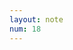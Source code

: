 ```yaml
---
layout: note
num: 18
---
```


<html>
<head>
    <script src="https://cdnjs.cloudflare.com/ajax/libs/p5.js/1.4.0/p5.js"></script>
</head>
<body>
<script>
let N = 20; // Number of balls
let radius = 150; // Radius of the circle
let angle = 0; // Starting angle
let balls = [];
let lavenderLines = [];
let flickerInterval = 20; // Interval for flickering effect

function setup() {
  createCanvas(800, 800);
  noStroke();
  frameRate(30); // Lower frame rate to make the flicker more noticeable
}

function draw() {
  background(255); // White background

  translate(width / 2, height / 2); // Move origin to the center

  // Calculate ball positions
  balls = [];
  for (let i = 0; i < N; i++) {
    let x = radius * cos(angle + TWO_PI * i / N);
    let y = radius * sin(angle + TWO_PI * i / N);
    balls.push({ x, y });
  }

  // Draw balls
  for (let i = 0; i < N; i++) {
    fill(0, 128, 128); // Teal color for the balls
    ellipse(balls[i].x, balls[i].y, 20, 20);
  }

  // Occasionally create new lavender lines
  if (frameCount % flickerInterval === 0) {
    lavenderLines = [];
    let connections = int(random(1, N / 2 + 1)); // Random number of connections

    for (let i = 0; i < connections; i++) {
      let start = int(random(N));
      let end = int(random(N));
      while (end === start) {
        end = int(random(N));
      }
      lavenderLines.push({ start, end });
    }
  }

  // Draw lavender lines and turn connected balls lavender
  for (let i = 0; i < lavenderLines.length; i++) {
    let start = lavenderLines[i].start;
    let end = lavenderLines[i].end;
    stroke(147, 112, 219); // Dark lavender color
    strokeWeight(2);
    line(balls[start].x, balls[start].y, balls[end].x, balls[end].y);
    noStroke();

    // Turn the connected balls dark lavender
    fill(147, 112, 219); // Dark lavender color
    ellipse(balls[start].x, balls[start].y, 20, 20);
    ellipse(balls[end].x, balls[end].y, 20, 20);
  }

  angle += 0.001; // Increment angle to rotate the balls
}
    </script>
</body>
</html>